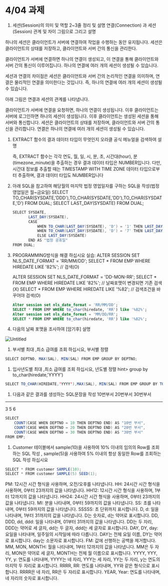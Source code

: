 # 4/04 과제

1. 세션(Session)의 의미 및 역할 2~3줄 정리 및 설명
연결(Connection) 과 세션(Session) 관계 및 차이
그림으로 그리고 설명

하나의 세션은 클라이언트가 서버에 연결하여 작업을 수행하는 동안 유지됩니다. 세션은 클라이언트의 상태를 저장하고, 클라이언트와 서버 간의 통신을 관리한다.

클라이언트가 서버에 연결하면 하나의 연결이 생성되고, 이 연결을 통해 클라이언트와 서버 간의 통신이 이루어집니다. 하나의 연결에 여러 개의 세션이 생성될 수 있습니다.

세션과 연결의 차이점은 세션은 클라이언트와 서버 간의 논리적인 연결을 의미하며, 연결은 물리적인 연결을 의미한다는 것입니다. 즉, 하나의 연결에 여러 개의 세션이 생성될 수 있습니다.

아래 그림은 연결과 세션의 관계를 나타냅니다.

클라이언트가 서버에 연결을 요청하면, 하나의 연결이 생성됩니다. 이후 클라이언트는 서버에 로그인하면 하나의 세션이 생성됩니다. 이후 클라이언트는 생성된 세션을 통해 서버와 통신합니다. 세션은 클라이언트의 상태를 저장하며, 클라이언트와 서버 간의 통신을 관리합니다. 연결은 하나의 연결에 여러 개의 세션이 생성될 수 있습니다.

1. EXTRACT 함수의 결과 데이터 타입이 무엇인지 오라클 공식 메뉴얼을 검색하여 설명
    
    즉, EXTRACT 함수는 각각 연도, 월, 일, 시, 분, 초, 시간대(hour), 분(timezone_minute)을 추출하는 경우 결과 데이터 타입은 NUMBER입니다. 다만, 시간대 정보를 추출할 때는 TIMESTAMP WITH TIME ZONE 데이터 타입으로부터 추출하며, 결과 데이터 타입도 NUMBER입니다
    
2. 아래 SQL을 참고하여 해당월의 마지막 법정 영업일자를 구하는 SQL을 작성(법정 영업일은 월~금요일)
SELECT TO_CHAR(SYSDATE,'DDD'),TO_CHAR(SYSDATE,'DD'),TO_CHAR(SYSDATE,'D') FROM DUAL;
SELECT LAST_DAY(SYSDATE) FROM DUAL;
    
    ```java
    SELECT SYSDATE, 
           LAST_DAY(SYSDATE), 
           CASE
               WHEN TO_CHAR(LAST_DAY(SYSDATE), 'D') = '1' THEN LAST_DAY(SYSDATE)- 2
               WHEN TO_CHAR(LAST_DAY(SYSDATE), 'D') = '7' THEN LAST_DAY(SYSDATE)- 1
               ELSE LAST_DAY(SYSDATE)
           END AS "법정 공휴일" 
    FROM DUAL;
    ```
    
3. PROGRAMMING방식을 해결 하십시요
실습: ALTER SESSION SET NLS_DATE_FORMAT = 'RR/MM/DD';
SELECT * FROM EMP WHERE HIREDATE LIKE '82%';	// 검색(O)
    
    ALTER SESSION SET NLS_DATE_FORMAT = 'DD-MON-RR';
    SELECT * FROM EMP WHERE HIREDATE LIKE '82%';	// 날짜포맷이 변경되면 기존 검색(X)
    SELECT * FROM EMP WHERE HIREDATE LIKE '%82';      // 검색조건을 바꾸어야 검색(O)
    
    ```sql
    Alter session set nls_date_format = 'RR/MM/DD';
    SELECT * FROM EMP WHERE to_char(hiredate, 'RR') like '%82%';
    Alter session set nls_date_format = 'MM/DD/RR';
    SELECT * FROM EMP WHERE to_char(hiredate, 'RR') like '%82%';
    ```
    
4. 다음의 날짜 포맷을 조사하여 [암기후] 설명

![Untitled](4%2004%20%E1%84%80%E1%85%AA%E1%84%8C%E1%85%A6%20e4f8270674ea46ac977ef0a7560e661b/Untitled.png)

1. 부서별 최대 ,최소 급여를 조회 하십시요, 부서별 정렬

```java
SELECT DEPTNO, MAX(SAL), MIN(SAL) FROM EMP GROUP BY DEPTNO;
```

1. 입사년도별 최대 ,최소 급여를 조회 하십시요, 년도별 정렬
hint> group by to_char(hiredate,'YYYY’)

```java
SELECT TO_CHAR(HIREDATE,'YYYY'),MAX(SAL), MIN(SAL) FROM EMP GROUP BY TO_CHAR(HIREDATE,'YYYY');
```

1. 다음과 같은 결과를 생성하는 SQL문장을 작성 10번부서 20번부서 30번부서
---------- ---------- ----------
3 5 6

```java
SELECT 
    COUNT(CASE WHEN DEPTNO = 10 THEN DEPTNO END) AS "10번 부서",
    COUNT(CASE WHEN DEPTNO = 20 THEN DEPTNO END) AS "20번 부서", 
    COUNT(CASE WHEN DEPTNO = 30 THEN DEPTNO END) AS "30번 부서"
FROM EMP;
```

1. Customer 테이블에서 sample(10)을 사용하여 10% 이내의 임의의 Row를 조회하는 SQL 작성 ,
sample(5)을 사용하여 5% 이내의 항상 동일한 Row를 조회하는 SQL 작성 하십시요

```java
SELECT * FROM customer SAMPLE(10);
SELECT * FROM customer SAMPLE(5) SEED(1);
```

PM: 12시간 시간 형식을 사용하며, 오전/오후를 나타냅니다.
HH: 24시간 시간 형식을 사용하며, 0부터 23까지의 값을 나타냅니다.
HH12: 12시간 시간 형식을 사용하며, 1부터 12까지의 값을 나타냅니다.
HH24: 24시간 시간 형식을 사용하며, 0부터 23까지의 값을 나타냅니다.
MI: 분을 나타내며, 0부터 59까지의 값을 나타냅니다.
SS: 초를 나타내며, 0부터 59까지의 값을 나타냅니다.
SSSSS: 초 단위까지 표시합니다.
D, d: 일을 나타내며, 1부터 31까지의 값을 나타냅니다. D는 숫자로, d는 약어로 표시합니다.
DD, DDD, dd, ddd: 일을 나타내며, 01부터 31까지의 값을 나타냅니다. DD는 두 자리, DDD는 약어로 세 글자, dd는 두 글자, ddd는 세 글자로 표시합니다.
DAY, DY, day: 요일을 나타내며, 일주일의 시작일에 따라 다릅니다. DAY는 전체 요일 이름, DY는 약어로 표시합니다. day는 소문자로 표시합니다.
FM: 값에 선행하는 공백을 제거합니다.
MM, MON, MONTH: 월을 나타내며, 1부터 12까지의 값을 나타냅니다. MM은 두 자리, MON은 약어로 세 글자, MONTH는 전체 월 이름으로 표시합니다.
YYYY, YYY, YY, y: 연도를 나타내며, YYYY는 네 자리, YYY는 세 자리, YY는 두 자리, y는 연도의 마지막 두 자리로 표시합니다.
RRRR, RR: 연도를 나타내며, YY와 같은 형식으로 표시합니다. RRRR은 네 자리, RR은 두 자리로 표시합니다.
YEAR, Year: 연도를 나타내며, 네 자리의 숫자로 표시합니다.